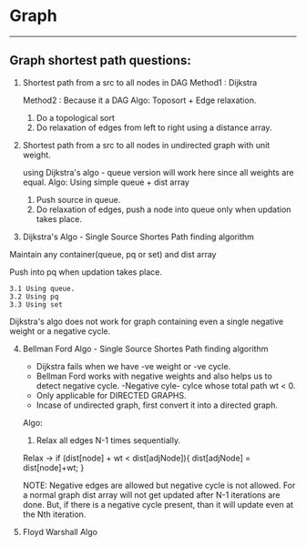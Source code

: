 # Graph

-------------------------------------------------------------------------------------------------------------------------------------------------------
## Graph shortest path questions: 


1. Shortest path from a src to all nodes in DAG 
	Method1 : Dijkstra 

	Method2 : Because it a DAG 
	Algo: Toposort + Edge relaxation. 
	1. Do a topological sort
	2. Do relaxation of edges from left to right using a distance array. 

2. Shortest path from a src to all nodes in undirected graph with unit weight. 

	using Dijkstra's algo - queue version will work here since all weights are equal. 
	Algo: Using simple queue + dist array 
	1. Push source in queue. 
	2. Do relaxation of edges, push a node into queue only when updation takes place. 

3. Dijkstra's Algo - Single Source Shortes Path finding algorithm 

Maintain any container(queue, pq or set) and dist array 

Push into pq when updation takes place. 
	
	3.1 Using queue. 
	3.2 Using pq 
	3.3 Using set 

Dijkstra's algo does not work for graph containing even a single negative weight or a negative cycle. 


4. Bellman Ford Algo - Single Source Shortes Path finding algorithm 

	- Dijkstra fails when we have -ve weight or -ve cycle. 
	- Bellman Ford works with negative weights and also helps us to detect negative cycle. 
	-Negative cyle- cylce whose total path wt < 0. 
	- Only applicable for DIRECTED GRAPHS. 
	- Incase of undirected graph, first convert it into a directed graph. 

	Algo: 
	1. Relax all edges N-1 times sequentially. 

	Relax ->
	if (dist[node] + wt < dist[adjNode]){
		dist[adjNode] = dist[node]+wt;
	}

	NOTE: Negative edges are allowed but negative cycle is not allowed. For a normal graph dist array will not get updated after N-1 iterations are done. But, if there is a negative cycle present, than it will update even at the Nth iteration. 


5. Floyd Warshall Algo 